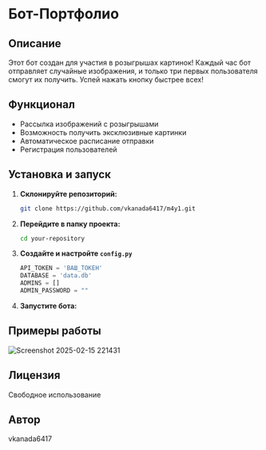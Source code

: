 #  Бот-Портфолио 

##  Описание
Этот бот создан для участия в розыгрышах картинок!  Каждый час бот отправляет случайные изображения, и только три первых пользователя смогут их получить. Успей нажать кнопку быстрее всех!

##  Функционал
-  Рассылка изображений с розыгрышами
-  Возможность получить эксклюзивные картинки
-  Автоматическое расписание отправки
-  Регистрация пользователей

## Установка и запуск
1. **Склонируйте репозиторий:**
   ```sh
   git clone https://github.com/vkanada6417/m4y1.git
   ```
2. **Перейдите в папку проекта:**
   ```sh
   cd your-repository
   ```
3. **Создайте и настройте `config.py`**
   ```python
   API_TOKEN = 'ВАШ_ТОКЕН'
   DATABASE = 'data.db'
   ADMINS = []
   ADMIN_PASSWORD = ""
   ```
4. **Запустите бота:**

## Примеры работы
![Screenshot 2025-02-15 221431](https://github.com/user-attachments/assets/ad769a59-dbc4-4bbf-94e4-0d710deb2970)

## Лицензия
Свободное использование

## Автор
vkanada6417

